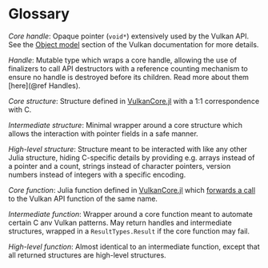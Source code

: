 # Glossary

*Core handle*: Opaque pointer (`void*`) extensively used by the Vulkan API. See the [Object model](https://registry.khronos.org/vulkan/specs/1.3-extensions/html/chap3.html#fundamentals-objectmodel-overview) section of the Vulkan documentation for more details.

*Handle*: Mutable type which wraps a core handle, allowing the use of finalizers to call API destructors with a reference counting mechanism to ensure no handle is destroyed before its children. Read more about them [here](@ref Handles).

*Core structure*: Structure defined in [VulkanCore.jl](https://github.com/JuliaGPU/VulkanCore.jl) with a 1:1 correspondence with C.

*Intermediate structure*: Minimal wrapper around a core structure which allows the interaction with pointer fields in a safe manner.

*High-level structure*: Structure meant to be interacted with like any other Julia structure, hiding C-specific details by providing e.g. arrays instead of a pointer and a count, strings instead of character pointers, version numbers instead of integers with a specific encoding.

*Core function*: Julia function defined in [VulkanCore.jl](https://github.com/JuliaGPU/VulkanCore.jl) which [forwards a call](https://docs.julialang.org/en/v1/base/c/#ccall) to the Vulkan API function of the same name.

*Intermediate function*: Wrapper around a core function meant to automate certain C anv Vulkan patterns. May return handles and intermediate structures, wrapped in a `ResultTypes.Result` if the core function may fail.

*High-level function*: Almost identical to an intermediate function, except that all returned structures are high-level structures.
